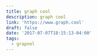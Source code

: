 ```yaml
---
title: graph cool
description: graph cool
link: 'https://www.graph.cool'
draft: false
date: '2017-07-07T18:15:13-04:00'
tags:
  - grapnel
---
```


